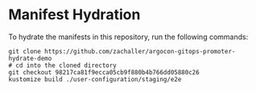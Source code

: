 # Manifest Hydration

To hydrate the manifests in this repository, run the following commands:

```shell
git clone https://github.com/zachaller/argocon-gitops-promoter-hydrate-demo
# cd into the cloned directory
git checkout 98217ca81f9ecca05cb9f880b4b766dd05880c26
kustomize build ./user-configuration/staging/e2e
```
